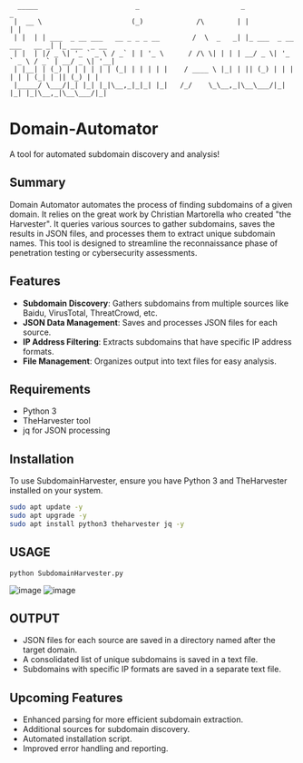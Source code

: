 ```  
  _____                        _                         _                        _             
 |  __ \                      (_)             /\        | |                      | |            
 | |  | | ___  _ __ ___   __ _ _ _ __        /  \  _   _| |_ ___  _ __ ___   __ _| |_ ___  _ __ 
 | |  | |/ _ \| '_ ` _ \ / _` | | '_ \      / /\ \| | | | __/ _ \| '_ ` _ \ / _` | __/ _ \| '__|
 | |__| | (_) | | | | | | (_| | | | | |    / ____ \ |_| | || (_) | | | | | | (_| | || (_) | |   
 |_____/ \___/|_| |_| |_|\__,_|_|_| |_|   /_/    \_\__,_|\__\___/|_| |_| |_|\__,_|\__\___/|_|   
```
                                                                                                
# Domain-Automator

A tool for automated subdomain discovery and analysis!

## Summary
Domain Automator automates the process of finding subdomains of a given domain. It relies on the great work by Christian Martorella who created "the Harvester". It queries various sources to gather subdomains, saves the results in JSON files, and processes them to extract unique subdomain names. This tool is designed to streamline the reconnaissance phase of penetration testing or cybersecurity assessments.

## Features

- **Subdomain Discovery**: Gathers subdomains from multiple sources like Baidu, VirusTotal, ThreatCrowd, etc.
- **JSON Data Management**: Saves and processes JSON files for each source.
- **IP Address Filtering**: Extracts subdomains that have specific IP address formats.
- **File Management**: Organizes output into text files for easy analysis.

## Requirements
- Python 3
- TheHarvester tool
- jq for JSON processing

## Installation
To use SubdomainHarvester, ensure you have Python 3 and TheHarvester installed on your system.

```bash
sudo apt update -y
sudo apt upgrade -y
sudo apt install python3 theharvester jq -y
```

## USAGE
```
python SubdomainHarvester.py
```
![image](https://github.com/csb21jb/Domain-Automator/assets/94072917/ce6eac6e-fd97-4840-bc55-e8e9a70451d8)
![image](https://github.com/csb21jb/Domain-Automator/assets/94072917/53a6575d-16ae-443d-9e46-e1d51460881e)

## OUTPUT
- JSON files for each source are saved in a directory named after the target domain.
- A consolidated list of unique subdomains is saved in a text file.
- Subdomains with specific IP formats are saved in a separate text file.


## Upcoming Features
- Enhanced parsing for more efficient subdomain extraction.
- Additional sources for subdomain discovery.
- Automated installation script.
- Improved error handling and reporting.
